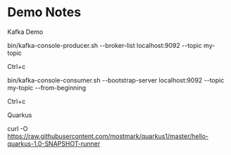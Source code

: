 # Demo Notes

Kafka Demo

bin/kafka-console-producer.sh --broker-list localhost:9092 --topic my-topic

Ctrl+c

bin/kafka-console-consumer.sh --bootstrap-server localhost:9092 --topic my-topic --from-beginning

Ctrl+c

Quarkus

curl -O https://raw.githubusercontent.com/mostmark/quarkus1/master/hello-quarkus-1.0-SNAPSHOT-runner
